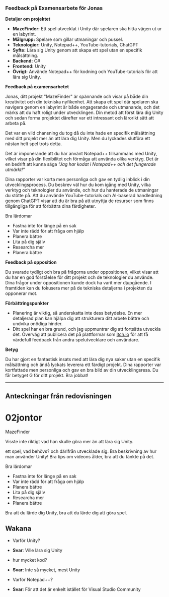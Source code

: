 ### Feedback på Examensarbete för Jonas

**Detaljer om projektet**
- **MazeFinder:** Ett spel utvecklat i Unity där spelaren ska hitta vägen ut ur en labyrint.
- **Målgrupp:** Spelare som gillar utmaningar och pussel.
- **Teknologier:** Unity, Notepad++, YouTube-tutorials, ChatGPT 
- **Syfte:** Lära sig Unity genom att skapa ett spel utan en specifik målsättning. 
- **Backend:** C#
- **Frontend:** Unity
- **Övrigt:** Använde Notepad++ för kodning och YouTube-tutorials för att lära sig Unity.

**Feedback på examensarbetet**

Jonas, ditt projekt "MazeFinder" är  spännande och visar på både din kreativitet och din tekniska nyfikenhet. Att skapa ett spel där spelaren ska navigera genom en labyrint är både engagerande och utmanande, och det märks att du haft roligt under utvecklingen. Din metod att först lära dig Unity och sedan forma projektet därefter var ett intressant och lärorikt sätt att arbeta på.

Det var en vild chansning du tog då du inte hade en specifik målsättning med ditt projekt mer än att lära dig Unity. Men du lyckades slutföra ett nästan helt spel trots detta.

Det är imponerande att du har använt Notepad++ tillsammans med Unity, vilket visar på din flexibilitet och förmåga att använda olika verktyg. Det är en bedrift att kunna säga *"Jag har kodat i Notepad++ och det fungerade utmärkt!"*

Dina rapporter var korta men personliga och gav en tydlig inblick i din utvecklingsprocess. Du beskrev väl hur du kom igång med Unity, vilka verktyg och teknologier du använde, och hur du hanterade de utmaningar du stötte på. Att du använde YouTube-tutorials och AI-baserad handledning genom ChatGPT visar att du är bra på att utnyttja de resurser som finns tillgängliga för att förbättra dina färdigheter.

Bra lärdomar
- Fastna inte för länge på en sak
- Var inte rädd för att fråga om hjälp
- Planera bättre
- Lita på dig själv
- Researcha mer
- Planera bättre

**Feedback på opposition**

Du svarade tydligt och bra på frågorna under oppositionen, vilket visar att du har en god förståelse för ditt projekt och de teknologier du använde. Dina frågor under oppositionen kunde dock ha varit mer djupgående. I framtiden kan du fokusera mer på de tekniska detaljerna i projekten du opponerar mot.

**Förbättringspunkter**

- Planering är viktig, så underskatta inte dess betydelse. En mer detaljerad plan kan hjälpa dig att strukturera ditt arbete bättre och undvika onödiga hinder.
- Ditt spel har en bra grund, och jag uppmuntrar dig att fortsätta utveckla det. Överväg att publicera det på plattformar som [itch.io](https://itch.io/) för att få värdefull feedback från andra spelutvecklare och användare.

**Betyg**

Du har gjort en fantastisk insats med att lära dig nya saker utan en specifik målsättning och ändå lyckats leverera ett färdigt projekt. Dina rapporter var kortfattade men personliga och gav en bra bild av din utvecklingsresa. Du får betyget G för ditt projekt. Bra jobbat!


---


## Anteckningar från redovisningen

# 02jontor

MazeFinder

Visste inte riktigt vad han skulle göra mer än att lära sig Unity.

ett spel, vad behövs? och därifrån utvecklade sig.
Bra beskrivning av hur man använder Unity!
Bra tips om videons ålder, bra att du tänkte på det.

Bra lärdomar
- Fastna inte för länge på en sak
- Var inte rädd för att fråga om hjälp
- Planera bättre
- Lita på dig själv
- Researcha mer
- Planera bättre

Bra att du lärde dig Unity, bra att du lärde dig att göra spel.

## Wakana

- Varför Unity?
- **Svar**: Ville lära sig Unity

- hur mycket kod?
- **Svar**: Inte så mycket, mest Unity

- Varför Notepad++?
- **Svar**: För att det är enkelt istället för Visual Studio Community

